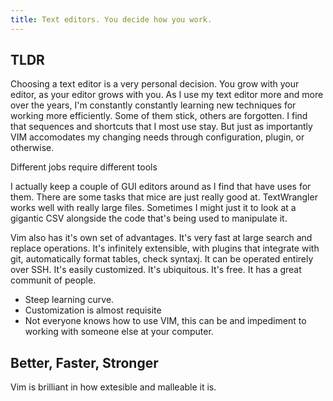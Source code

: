 ```yaml
---
title: Text editors. You decide how you work. 
---
```


## TLDR
 Choosing a text editor is a very personal decision. You grow with your editor, as your editor grows with you. As I use my text editor more and more over the years, I'm constantly constantly learning new techniques for working more efficiently. Some of them stick, others are forgotten. I find that sequences and shortcuts that I most use stay. But just as importantly VIM accomodates my changing needs through configuration, plugin, or otherwise.

Different jobs require different tools

I actually keep a couple of GUI editors around as I find that have uses for them. There are some tasks that mice are just really good at. TextWrangler works well with really large files. Sometimes I might just it to look at a gigantic CSV alongside the code that's being used to manipulate it. 

Vim also has it's own set of advantages. It's very fast at large search and replace operations. It's infinitely extensible, with plugins that integrate with git, automatically format tables, check syntaxj. It can be operated entirely over SSH. It's easily customized. It's ubiquitous. It's free. It has a great communit of people.

- Steep learning curve.
- Customization is almost requisite
- Not everyone knows how to use VIM, this can be and impediment to working with someone else at your computer.


## Better, Faster, Stronger

Vim is brilliant in how extesible and malleable it is.


